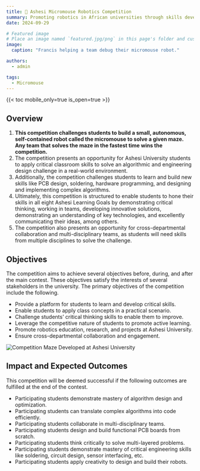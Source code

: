 ```yaml
---
title: 🐁 Ashesi Micromouse Robotics Competition
summary: Promoting robotics in African universities through skills development, competition and experiential learning.
date: 2024-09-29

# Featured image
# Place an image named `featured.jpg/png` in this page's folder and customize its options here.
image:
  caption: "Francis helping a team debug their micromouse robot."

authors:
  - admin

tags:
  - Micromouse
---
```


{{< toc mobile_only=true is_open=true >}}

## Overview

1. **This competition challenges students to build a small, autonomous, self-contained robot called the micromouse to solve a given maze. Any team that solves the maze in the fastest time wins the competition.**
2. The competition presents an opportunity for Ashesi University students to apply critical classroom skills to solve an algorithmic and engineering design challenge in a real-world environment.
3. Additionally, the competition challenges students to learn and build new skills like PCB design, soldering, hardware programming, and designing and implementing complex algorithms.
4. Ultimately, this competition is structured to enable students to hone their skills in all eight Ashesi Learning Goals by demonstrating critical thinking, working in teams, developing innovative solutions, demonstrating an understanding of key technologies, and excellently communicating their ideas, among others.
5. The competition also presents an opportunity for cross-departmental collaboration and multi-disciplinary teams, as students will need skills from multiple disciplines to solve the challenge.

## Objectives

The competition aims to achieve several objectives before, during, and after the main contest. These objectives satisfy the interests of several stakeholders in the university. The primary objectives of the competition include the following.

- Provide a platform for students to learn and develop critical skills.
- Enable students to apply class concepts in a practical scenario.
- Challenge students’ critical thinking skills to enable them to improve.
- Leverage the competitive nature of students to promote active learning.
- Promote robotics education, research, and projects at Ashesi University.
- Ensure cross-departmental collaboration and engagement.

![Competition Maze Developed at Ashesi University](/maze.jpg "Competition Maze Developed at Ashesi University")

## Impact and Expected Outcomes

This competition will be deemed successful if the following outcomes are fulfilled at the end of
the contest.

- Participating students demonstrate mastery of algorithm design and optimization.
- Participating students can translate complex algorithms into code efficiently.
- Participating students collaborate in multi-disciplinary teams.
- Participating students design and build functional PCB boards from scratch.
- Participating students think critically to solve multi-layered problems.
- Participating students demonstrate mastery of critical engineering skills like soldering, circuit design, sensor interfacing, etc.
- Participating students apply creativity to design and build their robots.
